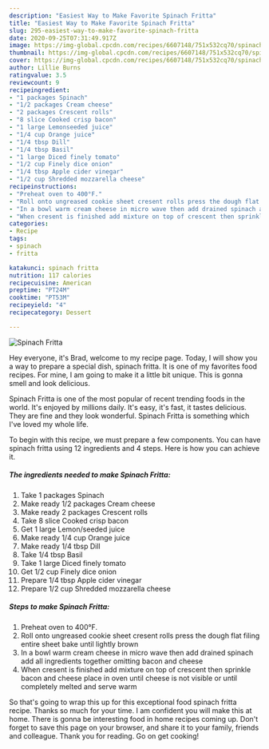 ```yaml
---
description: "Easiest Way to Make Favorite Spinach Fritta"
title: "Easiest Way to Make Favorite Spinach Fritta"
slug: 295-easiest-way-to-make-favorite-spinach-fritta
date: 2020-09-25T07:31:49.917Z
image: https://img-global.cpcdn.com/recipes/6607148/751x532cq70/spinach-fritta-recipe-main-photo.jpg
thumbnail: https://img-global.cpcdn.com/recipes/6607148/751x532cq70/spinach-fritta-recipe-main-photo.jpg
cover: https://img-global.cpcdn.com/recipes/6607148/751x532cq70/spinach-fritta-recipe-main-photo.jpg
author: Lillie Burns
ratingvalue: 3.5
reviewcount: 9
recipeingredient:
- "1 packages Spinach"
- "1/2 packages Cream cheese"
- "2 packages Crescent rolls"
- "8 slice Cooked crisp bacon"
- "1 large Lemonseeded juice"
- "1/4 cup Orange juice"
- "1/4 tbsp Dill"
- "1/4 tbsp Basil"
- "1 large Diced finely tomato"
- "1/2 cup Finely dice onion"
- "1/4 tbsp Apple cider vinegar"
- "1/2 cup Shredded mozzarella cheese"
recipeinstructions:
- "Preheat oven to 400°F."
- "Roll onto ungreased cookie sheet cresent rolls press the dough flat filing entire sheet bake until lightly brown"
- "In a bowl warm cream cheese in micro wave then add drained spinach add all ingredients together omitting bacon and cheese"
- "When cresent is finished add mixture on top of crescent then sprinkle bacon and cheese place in oven until cheese is not visible or until completely melted and serve warm"
categories:
- Recipe
tags:
- spinach
- fritta

katakunci: spinach fritta 
nutrition: 117 calories
recipecuisine: American
preptime: "PT24M"
cooktime: "PT53M"
recipeyield: "4"
recipecategory: Dessert

---
```



![Spinach Fritta](https://img-global.cpcdn.com/recipes/6607148/751x532cq70/spinach-fritta-recipe-main-photo.jpg)

Hey everyone, it's Brad, welcome to my recipe page. Today, I will show you a way to prepare a special dish, spinach fritta. It is one of my favorites food recipes. For mine, I am going to make it a little bit unique. This is gonna smell and look delicious.



Spinach Fritta is one of the most popular of recent trending foods in the world. It's enjoyed by millions daily. It's easy, it's fast, it tastes delicious. They are fine and they look wonderful. Spinach Fritta is something which I've loved my whole life.


To begin with this recipe, we must prepare a few components. You can have spinach fritta using 12 ingredients and 4 steps. Here is how you can achieve it.

##### The ingredients needed to make Spinach Fritta:

1. Take 1 packages Spinach
1. Make ready 1/2 packages Cream cheese
1. Make ready 2 packages Crescent rolls
1. Take 8 slice Cooked crisp bacon
1. Get 1 large Lemon/seeded juice
1. Make ready 1/4 cup Orange juice
1. Make ready 1/4 tbsp Dill
1. Take 1/4 tbsp Basil
1. Take 1 large Diced finely tomato
1. Get 1/2 cup Finely dice onion
1. Prepare 1/4 tbsp Apple cider vinegar
1. Prepare 1/2 cup Shredded mozzarella cheese




##### Steps to make Spinach Fritta:

1. Preheat oven to 400°F.
1. Roll onto ungreased cookie sheet cresent rolls press the dough flat filing entire sheet bake until lightly brown
1. In a bowl warm cream cheese in micro wave then add drained spinach add all ingredients together omitting bacon and cheese
1. When cresent is finished add mixture on top of crescent then sprinkle bacon and cheese place in oven until cheese is not visible or until completely melted and serve warm




So that's going to wrap this up for this exceptional food spinach fritta recipe. Thanks so much for your time. I am confident you will make this at home. There is gonna be interesting food in home recipes coming up. Don't forget to save this page on your browser, and share it to your family, friends and colleague. Thank you for reading. Go on get cooking!

